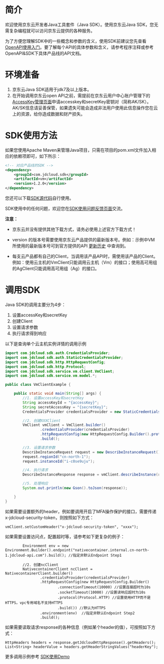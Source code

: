 # 简介 #

  欢迎使用京东云开发者Java工具套件（Java SDK）。使用京东云Java SDK，您无需复杂编程就可以访问京东云提供的各种服务。 

  为了方便您理解SDK中的一些概念和参数的含义，使用SDK前建议您先查看[OpenAPI使用入门](https://docs.jdcloud.com/cn/common-declaration/api/introduction)。要了解每个API的具体参数和含义，请参考程序注释或参考OpenAPI&SDK下具体产品线的API文档。

# 环境准备 #
1. 京东云Java SDK适用于jdk7及以上版本。
2. 在开始调用京东云open API之前，需提前在京东云用户中心账户管理下的[AccessKey管理页面](https://uc.jdcloud.com/accesskey/index)申请accesskey和secretKey密钥对（简称AK/SK）。AK/SK信息请妥善保管，如果遗失可能会造成非法用户使用此信息操作您在云上的资源，给你造成数据和财产损失。

# SDK使用方法 #
如果您使用Apache Maven来管理Java项目，只需在项目的pom.xml文件加入相应的依赖项即可，如下所示：
 
```xml
<!-- 对应产品线的SDK -->
<dependency>
	<groupId>com.jdcloud.sdk</groupId>
	<artifactId>vm</artifactId>
	<version>1.2.0</version>
</dependency>
```
 
您还可以下载[SDK源代码](https://github.com/jdcloud-api/jdcloud-sdk-java)自行使用。
 
SDK使用中的任何问题，欢迎您在[SDK使用问题反馈页面](https://github.com/jdcloud-api/jdcloud-sdk-java/issues)交流。

**注意：**

- 京东云并没有提供其他下载方式，请务必使用上述官方下载方式！

- version 的版本号需要使用京东云产品提供的最新版本号。例如：示例中VM所使用的最新版本号可到官方提供的API  [更新历史](https://docs.jdcloud.com/cn/virtual-machines/api/changelog)  中查询到。

- 每支云产品都有自己的Client，当调用该产品API时，需使用该产品的Client。例如：使用云主机的VmClient只能调用云主机（Vm）的接口；使用高可用组的AgClient只能调用高可用组（Ag）的接口。

# 调用SDK #
Java SDK的调用主要分为4步：

1. 设置accessKey和secretKey
2. 创建Client
3. 设置请求参数
4. 执行请求得到响应

以下是查询单个云主机实例详情的调用示例

```java
import com.jdcloud.sdk.auth.CredentialsProvider;
import com.jdcloud.sdk.auth.StaticCredentialsProvider;
import com.jdcloud.sdk.http.HttpRequestConfig;
import com.jdcloud.sdk.http.Protocol;
import com.jdcloud.sdk.service.vm.client.VmClient;
import com.jdcloud.sdk.service.vm.model.*;

public class VmClientExample {

    public static void main(String[] args) {
        //1. 设置accessKey和secretKey
        String accessKeyId = "{accessKey}";
        String secretAccessKey = "{secretKey}";
        CredentialsProvider credentialsProvider = new StaticCredentialsProvider(accessKeyId, secretAccessKey);

        //2. 创建XXXClient
        VmClient vmClient = VmClient.builder()
                .credentialsProvider(credentialsProvider)
                .httpRequestConfig(new HttpRequestConfig.Builder().protocol(Protocol.HTTPS).build()) //默认为HTTPS
                .build();

        //3. 设置请求参数
        DescribeInstanceRequest request = new DescribeInstanceRequest();
        request.regionId("cn-north-1");
        request.instanceId("i-c0se9uju");

        //4. 执行请求
        DescribeInstanceResponse response = vmClient.describeInstance(request);

        //5. 处理响应
        System.out.println(new Gson().toJson(response));

    }
}
```

如果需要设置额外的header，例如要调用开启了MFA操作保护的接口，需要传递x-jdcloud-security-token，则按照如下方式：
```
vmClient.setCustomHeader("x-jdcloud-security-token", "xxxx");
```

如果需要设置访问点，配置超时等，请参考如下更复杂的例子：
```
        Environment env = new Environment.Builder().endpoint("nativecontainer.internal.cn-north-1.jdcloud-api.com").build(); //指定非默认Endpoint Step1

        //2. 创建ncClient
        NativecontainerClient ncClient = NativecontainerClient.builder()
                .credentialsProvider(credentialsProvider)
                .httpRequestConfig(new HttpRequestConfig.Builder()
                        .connectionTimeout(10000) //设置连接超时为10s
                        .socketTimeout(10000) //设置读响应超时为10s
                        .protocol(Protocol.HTTP) //设置使用HTTP而不是HTTPS，vpc专用域名不支持HTTPS
                        .build()) //默认为HTTPS
                .environment(env)  //指定非默认Endpoint Step2
                .build();
```

如果需要读取请求response的各种信息（例如某个header的值），可按照如下方式：
```
HttpHeaders headers = response.getJdcloudHttpResponse().getHeaders();
List<String> headerValue = headers.getHeaderStringValues("headerKey");
```

更多调用示例参考  [SDK使用Demo](https://github.com/jdcloud-api/jdcloud-sdk-java/tree/master/demo)
